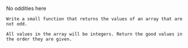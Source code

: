 
No oddities here

    Write a small function that returns the values of an array that are not odd.

    All values in the array will be integers. Return the good values in the order they are given.

